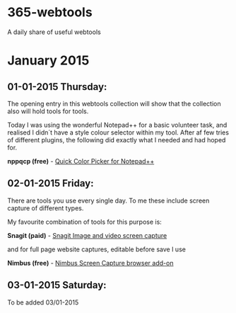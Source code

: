 365-webtools
============

A daily share of useful webtools

January 2015
============

01-01-2015 Thursday:
--------------------
The opening entry in this webtools collection will show that the collection also will hold tools for tools.

Today I was using the wonderful Notepad++ for a basic volunteer task, and realised I didn´t have a style colour selector within my tool.
After af few tries of different plugins, the following did exactly what I needed and had hoped for.

<b>nppqcp (free)</b> - [Quick Color Picker for Notepad++](https://code.google.com/p/nppqcp/)

02-01-2015 Friday:
--------------------
There are tools you use every single day. To me these include screen capture of different types.

My favourite combination of tools for this purpose is:

<b>Snagit (paid)</b> - [Snagit Image and video screen capture](http://www.techsmith.com/snagit.html)

and for full page website captures, editable before save I use  

<b>Nimbus (free)</b> - [Nimbus Screen Capture browser add-on](http://nimbus.everhelper.me/screenshot.php)

03-01-2015 Saturday:
---------------------
To be added 03/01-2015